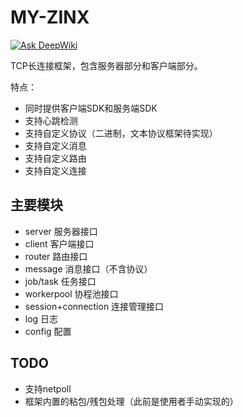 # MY-ZINX

[![Ask DeepWiki](https://deepwiki.com/badge.svg)](https://deepwiki.com/Meha555/my-zinx)

TCP长连接框架，包含服务器部分和客户端部分。

特点：
- 同时提供客户端SDK和服务端SDK
- 支持心跳检测
- 支持自定义协议（二进制，文本协议框架待实现）
- 支持自定义消息
- 支持自定义路由
- 支持自定义连接

## 主要模块

- server 服务器接口
- client 客户端接口
- router 路由接口
- message 消息接口（不含协议）
- job/task 任务接口
- workerpool 协程池接口
- session+connection 连接管理接口
- log 日志
- config 配置

## TODO

- 支持netpoll
- 框架内置的粘包/残包处理（此前是使用者手动实现的）
